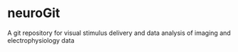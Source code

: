 # neuroGit
A git repository for visual stimulus delivery and data analysis of imaging and electrophysiology data
